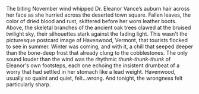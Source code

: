 The biting November wind whipped Dr. Eleanor Vance’s auburn hair across her face as she hurried across the deserted town square.  Fallen leaves, the color of dried blood and rust, skittered before her worn leather boots.  Above, the skeletal branches of the ancient oak trees clawed at the bruised twilight sky, their silhouettes stark against the fading light.  This wasn't the picturesque postcard image of Havenwood, Vermont, that tourists flocked to see in summer.  Winter was coming, and with it, a chill that seeped deeper than the bone-deep frost that already clung to the cobblestones.  The only sound louder than the wind was the rhythmic *thunk-thunk-thunk* of Eleanor's own footsteps, each one echoing the insistent drumbeat of a worry that had settled in her stomach like a lead weight.  Havenwood, usually so quaint and quiet, felt…wrong.  And tonight, the wrongness felt particularly sharp.
